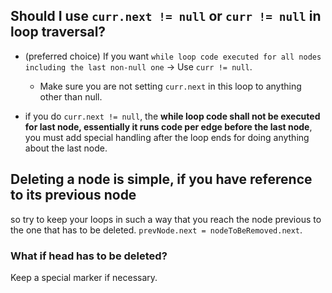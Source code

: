 

## Should I use `curr.next != null` or `curr != null` in loop traversal?

* (preferred choice) If you want `while loop code executed for all nodes including the last non-null one` -> Use `curr != null`.
  * Make sure you are not setting `curr.next` in this loop to anything other than null.

* if you do `curr.next != null`, the **while loop code shall not be executed for last node, essentially it runs code per edge before the last node**, you must add special handling after the loop ends for doing anything about the last node.


## Deleting a node is simple, if you have reference to its previous node

so try to keep your loops in such a way that you reach the node previous to the one that has to be deleted.
`prevNode.next = nodeToBeRemoved.next`.

### What if head has to be deleted?

Keep a special marker if necessary.



